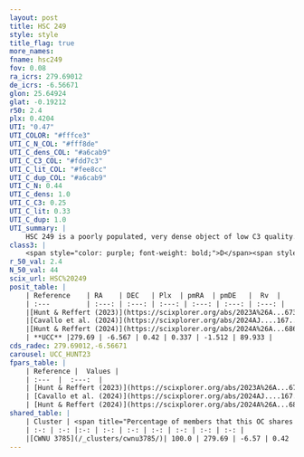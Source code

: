 ```yaml
---
layout: post
title: HSC 249
style: style
title_flag: true
more_names: 
fname: hsc249
fov: 0.08
ra_icrs: 279.69012
de_icrs: -6.56671
glon: 25.64924
glat: -0.19212
r50: 2.4
plx: 0.4204
UTI: "0.47"
UTI_COLOR: "#fffce3"
UTI_C_N_COL: "#fff8de"
UTI_C_dens_COL: "#a6cab9"
UTI_C_C3_COL: "#fdd7c3"
UTI_C_lit_COL: "#fee8cc"
UTI_C_dup_COL: "#a6cab9"
UTI_C_N: 0.44
UTI_C_dens: 1.0
UTI_C_C3: 0.25
UTI_C_lit: 0.33
UTI_C_dup: 1.0
UTI_summary: |
    HSC 249 is a poorly populated, very dense object of low C3 quality. It was recently reported in the literature. This object shares a large percentage of members with a later reported entry.
class3: |
    <span style="color: purple; font-weight: bold;">D</span><span style="color: #FFC300; font-weight: bold;">B</span>
r_50_val: 2.4
N_50_val: 44
scix_url: HSC%20249
posit_table: |
    | Reference    | RA    | DEC   | Plx  | pmRA  | pmDE   |  Rv  |
    | :---         | :---: | :---: | :---: | :---: | :---: | :---: |
    |[Hunt & Reffert (2023)](https://scixplorer.org/abs/2023A%26A...673A.114H) | 279.694 | -6.568 | 0.435 | 0.341 | -1.526 | 89.942 |
    |[Cavallo et al. (2024)](https://scixplorer.org/abs/2024AJ....167...12C) | 279.691 | -6.566 | 0.439 | -- | -- | -- |
    |[Hunt & Reffert (2024)](https://scixplorer.org/abs/2024A%26A...686A..42H) | 279.694 | -6.568 | 0.435 | 0.341 | -1.526 | 89.942 |
    | **UCC** |279.69 | -6.567 | 0.42 | 0.337 | -1.512 | 89.933 | 
cds_radec: 279.69012,-6.56671
carousel: UCC_HUNT23
fpars_table: |
    | Reference |  Values |
    | :---  |  :---:  |
    | [Hunt & Reffert (2023)](https://scixplorer.org/abs/2023A%26A...673A.114H) | `AV50=4.621, diffAV50=1.911, MOD50=11.697, logAge50=7.552` |
    | [Cavallo et al. (2024)](https://scixplorer.org/abs/2024AJ....167...12C) | `AV50=3.78, dMod50=12.15, logAge50=8.12, [Fe/H]50=0.28` |
    | [Hunt & Reffert (2024)](https://scixplorer.org/abs/2024A%26A...686A..42H) | `MassJ=661.512` |
shared_table: |
    | Cluster | <span title="Percentage of members that this OC shares with the ones listed">%</span>   | RA   | DEC   | Plx   | pmRA  | pmDE  | Rv | UTI |
    | :-: | :-: |:-: | :-: | :-: | :-: | :-: | :-: | :-: |
    |[CWNU 3785](/_clusters/cwnu3785/)| 100.0 | 279.69 | -6.57 | 0.42 | 0.34 | -1.51 | 4.9 |0.07 |
---
```

